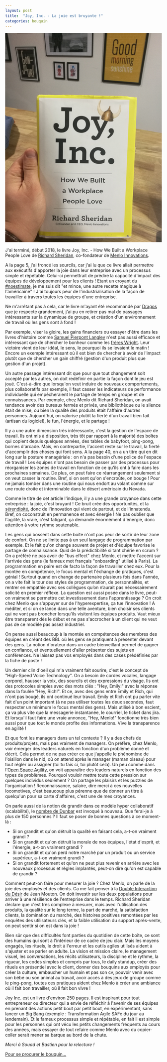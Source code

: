 ```yaml
---
layout: post
title:  "Joy, Inc. - La joie est bruyante !"
categories: bouquin
---
```

<a href="https://www.amazon.fr/Joy-Inc-Built-Workplace-People/dp/1591847125" target="joyincbook">
	<img src="/images/posts/joy_inc.jpg" class="img-floating-left">
</a>

J'ai terminé, début 2018, le livre Joy, Inc. - How We Built a Workplace People Love de <a href="https://twitter.com/menloprez" target="richardsheridan">Richard Sheridan</a>, co-fondateur de <a href="http://www.menloinnovations.com/joyinc/" target="menlo">Menlo Innovations</a>. 

A la page 5, j'ai froncé les sourcils, car j'ai lu que ce livre allait permettre aux exécutifs d'apporter la joie dans leur entreprise avec un processus simple et répétable. Celui-ci permettrait de prédire la capacité d'impact des équipes de développement pour les clients ! Etant un croyant du <a href="https://www.sois-net.fr/cessons-les-estimations-par-frederic-leguedois-printemps-agile-2015/" target="noestimateleguedois">#noestimate</a>, je me suis dit "et mince, une autre recette magique à l'américaine" ! J'ai toujours peur de l'industrialisation de la façon de travailler à travers toutes les équipes d'une entreprise.

Ne m'arrêtant pas à cela, car le livre m'ayant été recommandé par <a href="http://www.andwhatif.fr/" target="andwhatif">Dragos</a> que je respecte grandement, j'ai pu en retirer pas mal de passages intéressants sur la dynamique de groupe, et création d'un environnement de travail où les gens sont à fond ! 

Par exemple, viser la gloire, les gains financiers ou essayer d'être dans les livres d'histoire comme <a href="https://fr.wikipedia.org/wiki/Samuel_Pierpont_Langley" target="langley">Samuel Pierpont Langley</a> n'est pas aussi efficace et intéressant que de chercher le bonheur comme les <a href="https://fr.wikipedia.org/wiki/Orville_et_Wilbur_Wright" target="wright">frères Wright</a>. Leur victoire vient de leur idéal, le sens, le pourquoi ils se levaient le matin ! Encore un exemple intéressant où il est bien de chercher à avoir de l'impact plutôt que de chercher un gain chiffré (gestion d'un produit plus que gestion d'un projet).

Un autre passage intéressant dit que pour que tout changement soit accepté par les autres, on doit redéfinir en partie la façon dont le jeu est joué. C'est-à-dire que lorsqu'on veut induire de nouveaux comportements, plus collaboratifs par exemple, il faut casser les indicateurs de performance individuelle qui empêcheraient le partage de temps en groupe et de connaissances. Par exemple, chez Menlo dit Richard Sheridan, on avait tendance avoir des bureaux fermés et privés, une bibliothèque ou le silence était de mise, ou bien la qualité des produits était l'affaire d'autres personnes. Aujourd'hui, on valorise plutôt la fierté d'un travail bien fait (artisan du logiciel), le fun, l'énergie, et le partage !

Il y a une autre dimension très intéressante, c'est la gestion de l'espace de travail. Ils ont mis à disposition, très tôt par rapport à la majorité des boîtes qui copient depuis quelques années, des tables de babyfoot, ping-pong, bornes d'arcade. Mais, en contrepartie, l'accent reste sur le travail, la fierté d'accomplir des choses qui font sens. A la page 40, on a un titre qui en dit long sur la posture managériale : on n'a pas besoin d'une police de l'espace de travail ! Les équipes n'ont pas besoin de passer par des processus pour réorganiser les zones de travail en fonction de ce qu'ils ont à faire dans les prochaines semaines. De plus, on peut faire ce réarrangement seulement si on veut casser la routine. Bref, si on sent qu'on s'encroûte, on bouge ! Pour ne jamais tomber dans une routine qui nous endort au volant comme sur une route droite et interminable dans le désert américain du Nevada.

Comme le titre de cet article l'indique, il y a une grande croyance dans cette entreprise : la joie, c'est bruyant ! Ce bruit crée des opportunités, et la <a href="https://fr.wikipedia.org/wiki/S%C3%A9rendipit%C3%A9" target="serendipite">sérendipité</a>, donc de l'innovation qui vient de partout, et de l'innatendu. Bref, on coconstruit en permanence et avec énergie ! Ne pas oublier que l'agilité, la vraie, c'est fatigant, ça demande énormément d'énergie, donc attention à votre rythme soutenable.

Les gens qui bossent dans cette boîte n'ont pas peur de sortir de leur zone de confort. On ne se limite pas à un seul langage de programmation par exemple. Et le fait qu'on change souvent de projet et d'équipe favorise le partage de connaissance. Quid de la prédictibilité si tant chérie en scrum ? On a préféré ne pas avoir de "bus effect" chez Menlo, et mettre l'accent sur l'arrivée des gens (le fameux mot français "onboarding" utilisé à Paris). La programmation en paire est de facto la façon de travailler chez eux. Pour la montée en compétence, le focus mental et l'échange de pratiques, c'est génial ! Surtout quand on change de partenaire plusieurs fois dans l'année, on a vite fait le tour des styles de programmation, de personnalités, et rentrer en empathie avec ses collègues qu’on n’aurait pas nécessairement solicité en premier réflexe. La question est aussi posée dans le livre, peut-on vraiment se permettre cet investissement dans l'apprentissage ? On croit chez Menlo que s'appuyer sur de l'hyperexpertise, ça tue l'innovation ! A méditer, et si on se lance dans une telle aventure, bien choisir ses clients qui ne vont pas broncher lorsqu'ils visitent les équipes produits. Vaut mieux être transparent dès le début et ne pas s'accrocher à un client qui ne veut pas de ce modèle pas assez industriel.

On pense aussi beaucoup à la montée en compétences des membres des équipes en créant des BBL où les gens se pratiquent à présenter devant des gens. La notion d'orateur dans un cadre bienveillant permet de gagner en confiance, et éventuellement d'aller présenter des sujets en conférences. Ne laissez pas vos employés dans des cases prédéfinies par la fiche de poste ! 

Un dernier clin d'oeil qui m'a vraiment fait sourire, c'est le concept de "High-Speed Voice Technology". On a besoin de cordes vocales, langage corporel, hausser la voix, des sourcils et des expressions du visage. Ils ont des protocoles simples avec des mots clés : "Hey, Emily!" avec la réponse dans la foulée "Hey, Rich!". Et ce, avec des gens entre Emily et Rich, qui n'ont pas bougé, ils ont continué leur travail. Emily et Rich ont pu parler vite fait d'un point important (à ne pas utiliser toutes les deux secondes, faut respecter un minimum le focus mental des gens). Mais utilisé à bon escient, ça va plus vite que la messagerie instantanée, le courriel, le ticket dans jira. Et lorsqu'il faut faire une vraie annonce, "Hey, Menlo!" fonctionne très bien aussi pour que tout le monde profite des informations. Vive la transparence en agilité !

Et que font les managers dans un tel contexte ? Il y a des chefs de produits/projets, mais pas vraiment de managers. On préfère, chez Menlo, voir émerger des leaders naturels en fonction d'un problème donné et décrit. Cela permet de ne pas créer ce que j'appelle le phénomène de l'oisillon dans le nid, où on attend après le manager (maman oiseau) pour tout régler ou assigner (toi tu fais ci, toi plutôt cela). Un peu comme dans l'<a href="https://www.areyouagile.com/2017/11/dare-to-invite-openspace-agility/" target="OSA">Open Space Agility</a>, on voit apparaître des leaders naturels en fonction des types de problèmes. Pourquoi vouloir mettre toute cette pression sur quelques individus seulement ? On partage les plaisirs et les puzzles de l'organisation ! Reconnaissance, salaire, dire merci à ces nouvelles locomotives, c'est beaucoup plus pérenne que de donner un titre à quelqu'un pour sa carte d'affaires, c'est une de mes croyances. 

On parle aussi de la notion de grandir dans ce modèle hyper collaboratif (scalabilité), le <a href="https://fr.wikipedia.org/wiki/Nombre_de_Dunbar" target="dunbar">nombre de Dunbar</a> est invoqué à nouveau. Que ferai-je à plus de 150 personnes ? Il faut se poser de bonnes questions à ce moment-là :

* Si on grandit et qu'on détruit la qualité en faisant cela, a-t-on vraiment grandi ?
* Si on grandit et qu'on détruit la morale de nos équipes, l'état d'esprit, et l'énergie, a-t-on vraiment grandi ?
* Si on grandit et qu'on perd notre marché par un produit ou un service supérieur, a-t-on vraiment grandi ?
* Si on grandit fortement et qu'on ne peut plus revenir en arrière avec les nouveaux processus et règles implantés, peut-on dire qu'on est capable de grandir ?


Comment peut-on faire pour mesurer la joie ?
Chez Menlo, on parle de la joie des employés et des clients. Ca me fait penser à la <a href="https://www.youtube.com/watch?v=_jv7qhqKg6o" target="diad">Double Interaction du Désir</a> de Jean Mouton. On doit investir sur les deux populations pour arriver à une résilience de l'entreprise dans le temps. Richard Sheridan déclare que c'est très complexe à mesurer, mais avec l'utilisation des produits, la qualité sur le long terme, la part de marché, la satisfaction clients, la domination du marché, des histoires positives remontées par les enquêtes des utilisateurs clés, et la faible utilisation du support après-vente, on peut sentir si on est dans la joie !

Bien sûr que des difficultés font parties du quotidien de cette boîte, ce sont des humains qui sont à l'intérieur de ce cadre de jeu clair. Mais les moyens engagés, les rituels, le droit à l'erreur et les outils agiles utilisés aident à s'ajuster et se parler en adulte. La vision et mission claire, le management visuel, les conversations, les récits utilisateurs, la discipline et le rythme, la rigueur, les codes simples et compris par tous, le daily standup, créer des rituels en présentiel avec le client, donner des bouquins aux employés pour créer la culture, embaucher un humain et pas son cv, pouvoir venir avec son bébé ou son animal au travail, avoir accès à des jeux de groupe comme le ping-pong, toutes ces pratiques aident chez Menlo à créer une ambiance où il fait bon travailler, où il fait bon vivre !

Joy Inc. est un livre d'environ 250 pages. Il est inspirant pour tout entrepreneur ou directeur qui a envie de réfléchir à l'avenir de ses équipes en prenant des actions petit bout par petit bout, en expérimentant, sans lancer un Big Bang (exemple : Transformation Agile SAFe du jour au lendemain). Et le fameux processus simple et répétable, en fait il est simple pour les personnes qui ont vécu les petits changements fréquents au cours des années, mais essayer de tout refaire comme Menlo avec du copier-coller serait mener sa barque au bord de la chute.

_Merci à Souad et Bastien pour la relecture !_

<a href="https://www.amazon.fr/Joy-Inc-Built-Workplace-People/dp/1591847125" target="joyincbook">
	Pour se procurer le bouquin...
</a>
